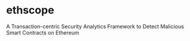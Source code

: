 # ethscope
A Transaction-centric Security Analytics Framework to Detect Malicious Smart Contracts on Ethereum
